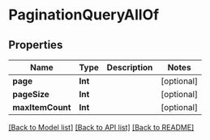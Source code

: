 # PaginationQueryAllOf

## Properties
Name | Type | Description | Notes
------------ | ------------- | ------------- | -------------
**page** | **Int** |  | [optional] 
**pageSize** | **Int** |  | [optional] 
**maxItemCount** | **Int** |  | [optional] 

[[Back to Model list]](../README.md#documentation-for-models) [[Back to API list]](../README.md#documentation-for-api-endpoints) [[Back to README]](../README.md)


